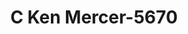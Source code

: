 ---
f_zip-code: 18411
f_state-code: PA
title: C Ken Mercer-5670
f_phone: 570-346-0358
f_city-only: Summit
f_address: 325 Northern Boulevard Clarks Summit
f_location-unique-id: '5670'
slug: c-ken-mercer-5670
updated-on: '2024-05-30T13:46:58.046Z'
created-on: '2024-05-30T13:36:59.803Z'
published-on: '2024-05-30T13:54:32.469Z'
f_city-state: cms/city/summit-pa.md
f_company: cms/company/c-ken-mercer.md
f_state: cms/state/pennsylvania.md
layout: '[payday-loan].html'
tags: payday-loan
---